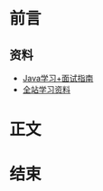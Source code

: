 # 前言
## 资料
* [Java学习+面试指南](https://github.com/Snailclimb/JavaGuide/)
* [全站学习资料](https://github.com/liyupi/free-programming-resources)
# 正文
# 结束